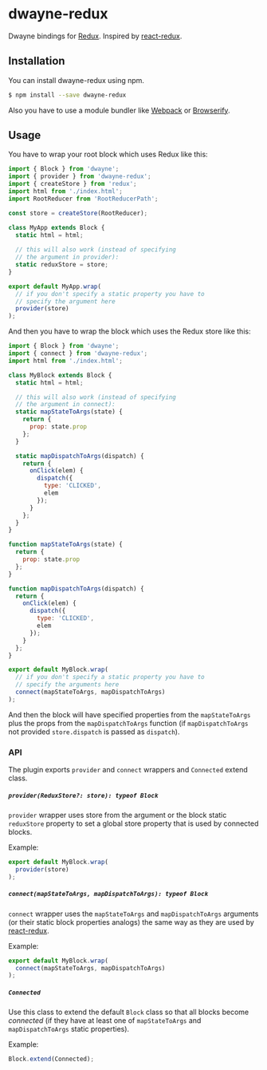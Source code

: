# dwayne-redux

Dwayne bindings for [Redux](http://redux.js.org/ "Redux").
Inspired by [react-redux](https://github.com/reactjs/react-redux).

## Installation

You can install dwayne-redux using npm.

```bash
$ npm install --save dwayne-redux
```

Also you have to use a module bundler
like [Webpack](http://webpack.github.io/ "Webpack")
or [Browserify](http://browserify.org/ "Browserify").

## Usage

You have to wrap your root block which uses Redux like this:

```js
import { Block } from 'dwayne';
import { provider } from 'dwayne-redux';
import { createStore } from 'redux';
import html from './index.html';
import RootReducer from 'RootReducerPath';

const store = createStore(RootReducer);

class MyApp extends Block {
  static html = html;
  
  // this will also work (instead of specifying
  // the argument in provider):
  static reduxStore = store;
}

export default MyApp.wrap(
  // if you don't specify a static property you have to
  // specify the argument here
  provider(store)
);
```

And then you have to wrap the block
which uses the Redux store like this:

```js
import { Block } from 'dwayne';
import { connect } from 'dwayne-redux';
import html from './index.html';

class MyBlock extends Block {
  static html = html;

  // this will also work (instead of specifying
  // the argument in connect):
  static mapStateToArgs(state) {
    return {
      prop: state.prop
    };
  }

  static mapDispatchToArgs(dispatch) {
    return {
      onClick(elem) {
        dispatch({
          type: 'CLICKED',
          elem
        });
      }
    };
  }
}

function mapStateToArgs(state) {
  return {
    prop: state.prop
  };
}

function mapDispatchToArgs(dispatch) {
  return {
    onClick(elem) {
      dispatch({
        type: 'CLICKED',
        elem
      });
    }
  };
}

export default MyBlock.wrap(
  // if you don't specify a static property you have to
  // specify the arguments here
  connect(mapStateToArgs, mapDispatchToArgs)
);
```

And then the block will have specified properties
from the `mapStateToArgs` plus the props from the
`mapDispatchToArgs` function (if `mapDispatchToArgs` not provided
`store.dispatch` is passed as `dispatch`).

### API

The plugin exports `provider` and `connect` wrappers and `Connected`
extend class.

##### `provider(ReduxStore?: store): typeof Block`

`provider` wrapper uses store from the argument or the block
static `reduxStore` property to set a global store property
that is used by connected blocks.

Example:

```js
export default MyBlock.wrap(
  provider(store)
);
```

##### `connect(mapStateToArgs, mapDispatchToArgs): typeof Block`

`connect` wrapper uses the `mapStateToArgs` and `mapDispatchToArgs`
arguments (or their static block properties analogs) the same way
as they are used by [react-redux](https://github.com/reactjs/react-redux).

Example:

```js
export default MyBlock.wrap(
  connect(mapStateToArgs, mapDispatchToArgs)
);
```

##### `Connected`

Use this class to extend the default `Block` class so that all blocks
become _connected_ (if they have at least one of `mapStateToArgs` and
`mapDispatchToArgs` static properties).

Example:

```js
Block.extend(Connected);
```
